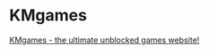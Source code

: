 # KMgames
[KMgames - the ultimate unblocked games website!](https://illiteratecaches.github.io/KMgames)